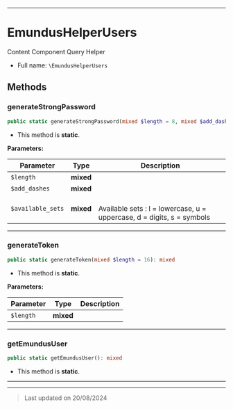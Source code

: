 ***

# EmundusHelperUsers

Content Component Query Helper



* Full name: `\EmundusHelperUsers`




## Methods


### generateStrongPassword



```php
public static generateStrongPassword(mixed $length = 8, mixed $add_dashes = false, mixed $available_sets = &#039;luds&#039;): string
```



* This method is **static**.




**Parameters:**

| Parameter | Type | Description |
|-----------|------|-------------|
| `$length` | **mixed** |  |
| `$add_dashes` | **mixed** |  |
| `$available_sets` | **mixed** | <br />Available sets : l = lowercase, u = uppercase, d = digits, s = symbols |





***

### generateToken



```php
public static generateToken(mixed $length = 16): mixed
```



* This method is **static**.




**Parameters:**

| Parameter | Type | Description |
|-----------|------|-------------|
| `$length` | **mixed** |  |





***

### getEmundusUser



```php
public static getEmundusUser(): mixed
```



* This method is **static**.








***


***
> Last updated on 20/08/2024
